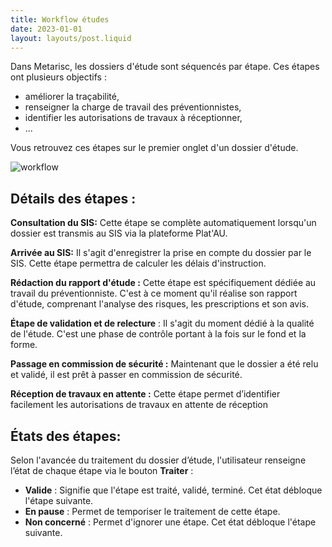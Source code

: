 ```yaml
---
title: Workflow études
date: 2023-01-01
layout: layouts/post.liquid
---
```

Dans Metarisc, les dossiers d'étude sont séquencés par étape. 
Ces étapes ont plusieurs objectifs :
-   améliorer la traçabilité, 
-   renseigner la charge de travail des préventionnistes, 
-   identifier les autorisations de travaux à réceptionner,
-   ...

Vous retrouvez ces étapes sur le premier onglet d'un dossier d'étude. 

![workflow](https://metarisc-docs.s3.fr-par.scw.cloud/images/Workflow/workflow.png?)

## Détails des étapes :

**Consultation du SIS:** Cette étape se complète automatiquement lorsqu'un dossier est transmis au SIS via la plateforme Plat'AU.

**Arrivée au SIS:** Il s'agit d'enregistrer la prise en compte du dossier par le SIS. Cette étape permettra de calculer les délais d'instruction.

**Rédaction du rapport d'étude :** Cette étape est spécifiquement dédiée au travail du préventionniste. C'est à ce moment qu'il réalise son rapport d'étude, comprenant l'analyse des risques, les prescriptions et son avis.

**Étape de validation et de relecture** : Il s'agit du moment dédié à la qualité de l'étude. C'est une phase de contrôle portant à la fois sur le fond et la forme.

**Passage en commission de sécurité :** Maintenant que le dossier a été relu et validé, il est prêt à passer en commission de sécurité.

**Réception de travaux en attente :** Cette étape permet d’identifier facilement les autorisations de travaux en attente de réception


## États des étapes:

Selon l'avancée du traitement du dossier d’étude, l'utilisateur renseigne l’état de chaque étape via le bouton **Traiter** :
-   **Valide** : Signifie que l'étape est traité, validé, terminé. Cet état débloque l'étape suivante.
-   **En pause** : Permet de temporiser le traitement de cette étape. 
-   **Non concerné** : Permet d'ignorer une étape. Cet état débloque l'étape suivante.